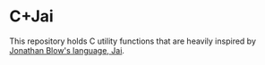 # C+Jai
This repository holds C utility functions that are heavily inspired by [Jonathan
Blow's language, Jai][jai-programming-language].

[jai-programming-language]: https://www.youtube.com/watch?v=uZgbKrDEzAs
